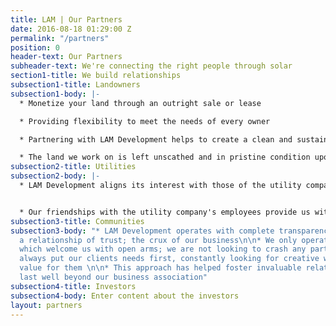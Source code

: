 ```yaml
---
title: LAM | Our Partners
date: 2016-08-18 01:29:00 Z
permalink: "/partners"
position: 0
header-text: Our Partners
subheader-text: We're connecting the right people through solar
section1-title: We build relationships
subsection1-title: Landowners
subsection1-body: |-
  * Monetize your land through an outright sale or lease

  * Providing flexibility to meet the needs of every owner

  * Partnering with LAM Development helps to create a clean and sustainable future for generations to come

  * The land we work on is left unscathed and in pristine condition upon departure
subsection2-title: Utilities
subsection2-body: |-
  * LAM Development aligns its interest with those of the utility companies in which we operate to ensure an efficient and pleasant relationship throughout the development process


  * Our friendships with the utility company's employees provide us with a distinct comparative advantage to that of our competitors
subsection3-title: Communities
subsection3-body: "* LAM Development operates with complete transparency to foster
  a relationship of trust; the crux of our business\n\n* We only operates in areas
  which welcome us with open arms; we are not looking to crash any parties\n\n* We
  always put our clients needs first, constantly looking for creative ways to generate
  value for them \n\n* This approach has helped foster invaluable relationships that
  last well beyond our business association"
subsection4-title: Investors
subsection4-body: Enter content about the investors
layout: partners
---
```


